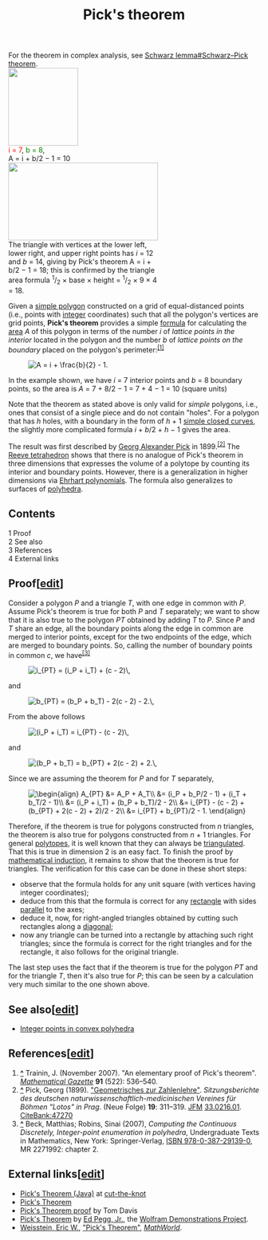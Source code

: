 ﻿---
lastrevid: 644739613
pageid: 328252
canonicalurl: http://en.wikipedia.org/wiki/Pick%27s_theorem
title: Pick's theorem
editurl: http://en.wikipedia.org/w/index.php?title=Pick%27s_theorem&action=edit
length: 5994
contentmodel: wikitext
pagelanguage: en
touched: 2015-02-14T13:05:20Z
ns: 0
fullurl: http://en.wikipedia.org/wiki/Pick's_theorem
---

<div class="hatnote">For the theorem in complex analysis, see <a href="/wiki/Schwarz_lemma#Schwarz.E2.80.93Pick_theorem" title="Schwarz lemma">Schwarz lemma#Schwarz–Pick theorem</a>.</div>
<div class="thumb tright"><div class="thumbinner" style="width:142px;"><a href="/wiki/File:Pick-theorem.png" class="image"><img alt="" src="//upload.wikimedia.org/wikipedia/commons/f/f1/Pick-theorem.png" width="140" height="156" class="thumbimage" data-file-width="140" data-file-height="156" /></a>  <div class="thumbcaption"><div class="magnify"><a href="/wiki/File:Pick-theorem.png" class="internal" title="Enlarge"></a></div><span style="color:red;">i = 7</span>, <span style="color:green;">b = 8</span>, <br/> A = i + b/2 − 1 = 10</div></div></div>
<div class="thumb tright"><div class="thumbinner" style="width:302px;"><a href="/wiki/File:Coprime-lattice.svg" class="image"><img alt="" src="//upload.wikimedia.org/wikipedia/commons/thumb/5/55/Coprime-lattice.svg/300px-Coprime-lattice.svg.png" width="300" height="156" class="thumbimage" srcset="//upload.wikimedia.org/wikipedia/commons/thumb/5/55/Coprime-lattice.svg/450px-Coprime-lattice.svg.png 1.5x, //upload.wikimedia.org/wikipedia/commons/thumb/5/55/Coprime-lattice.svg/600px-Coprime-lattice.svg.png 2x" data-file-width="635" data-file-height="330" /></a>  <div class="thumbcaption"><div class="magnify"><a href="/wiki/File:Coprime-lattice.svg" class="internal" title="Enlarge"></a></div>The triangle with vertices at the lower left, lower right, and upper right points has <i>i</i> = 12 and <i>b</i> = 14, giving by Pick's theorem A = i + b/2 − 1 = 18; this is confirmed by the triangle area formula <sup>1</sup>/<sub>2</sub> × base × height = <sup>1</sup>/<sub>2</sub> × 9 × 4 = 18.</div></div></div>
<p>Given a <a href="/wiki/Simple_polygon" title="Simple polygon">simple polygon</a> constructed on a grid of equal-distanced points (i.e., points with <a href="/wiki/Integer" title="Integer">integer</a> coordinates) such that all the polygon's vertices are grid points, <b>Pick's theorem</b> provides a simple <a href="/wiki/Formula" title="Formula">formula</a> for calculating the <a href="/wiki/Area" title="Area">area</a> <i>A</i> of this polygon in terms of the number <i>i</i> of <i>lattice points in the interior</i> located in the polygon and the number <i>b</i> of <i>lattice points on the boundary</i> placed on the polygon's perimeter:<sup id="cite_ref-1" class="reference"><a href="#cite_note-1"><span>[</span>1<span>]</span></a></sup>
</p>
<dl><dd><img class="mwe-math-fallback-image-inline tex" alt="A = i + \frac{b}{2} - 1." src="//upload.wikimedia.org/math/9/6/d/96de02df64b921c0ad97c0f13bcffea2.png" /></dd></dl>
<p>In the example shown, we have <i>i</i> = 7 interior points  and <i>b</i> = 8 boundary points, so the area is <i>A</i>&#160;=&#160;7&#160;+&#160;8/2&#160;&#8722;&#160;1 =&#160;7&#160;+&#160;4&#160;&#8722;&#160;1 =&#160;10 (square units)
</p><p>Note that the theorem as stated above is only valid for <i>simple</i> polygons, i.e., ones that consist of a single piece and do not contain "holes". For a polygon that has <i>h</i> holes, with a boundary in the form of <i>h</i>&#160;+&#160;1 <a href="/wiki/Simple_closed_curve" title="Simple closed curve" class="mw-redirect">simple closed curves</a>, the slightly more complicated formula <i>i</i>&#160;+&#160;<i>b</i>/2&#160;+&#160;<i>h</i>&#160;&#8722;&#160;1 gives the area.
</p><p>The result was first described by <a href="/wiki/Georg_Alexander_Pick" title="Georg Alexander Pick">Georg Alexander Pick</a> in 1899.<sup id="cite_ref-2" class="reference"><a href="#cite_note-2"><span>[</span>2<span>]</span></a></sup> 
The <a href="/wiki/Reeve_tetrahedron" title="Reeve tetrahedron">Reeve tetrahedron</a> shows that there is no analogue of Pick's theorem in three dimensions that expresses the volume of a polytope by counting its interior and boundary points. However, there is a generalization in higher dimensions via <a href="/wiki/Ehrhart_polynomial" title="Ehrhart polynomial">Ehrhart polynomials</a>. The formula also generalizes to surfaces of <a href="/wiki/Polyhedron" title="Polyhedron">polyhedra</a>.
</p>
<div id="toc" class="toc"><div id="toctitle"><h2>Contents</h2></div>
<ul>
<li class="toclevel-1 tocsection-1"><a href="#Proof"><span class="tocnumber">1</span> <span class="toctext">Proof</span></a></li>
<li class="toclevel-1 tocsection-2"><a href="#See_also"><span class="tocnumber">2</span> <span class="toctext">See also</span></a></li>
<li class="toclevel-1 tocsection-3"><a href="#References"><span class="tocnumber">3</span> <span class="toctext">References</span></a></li>
<li class="toclevel-1 tocsection-4"><a href="#External_links"><span class="tocnumber">4</span> <span class="toctext">External links</span></a></li>
</ul>
</div>

<h2><span class="mw-headline" id="Proof">Proof</span><span class="mw-editsection"><span class="mw-editsection-bracket">[</span><a href="/w/index.php?title=Pick%27s_theorem&amp;action=edit&amp;section=1" title="Edit section: Proof">edit</a><span class="mw-editsection-bracket">]</span></span></h2>
<p>Consider a polygon <i>P</i> and a triangle <i>T</i>, with one edge in common with <i>P</i>. Assume Pick's theorem is true for both <i>P</i> and <i>T</i> separately; we want to show that it is also true to the polygon <i>PT</i> obtained by adding <i>T</i> to <i>P</i>. Since <i>P</i> and <i>T</i> share an edge, all the boundary points along the edge in common are merged to interior points, except for the two endpoints of the edge, which are merged to boundary points. So, calling the number of boundary points in common <i>c</i>, we have<sup id="cite_ref-3" class="reference"><a href="#cite_note-3"><span>[</span>3<span>]</span></a></sup>
</p>
<dl><dd><img class="mwe-math-fallback-image-inline tex" alt="i_{PT} = (i_P + i_T) + (c - 2)\," src="//upload.wikimedia.org/math/e/f/6/ef673e0caf88baacbd557878e3dbe47c.png" /></dd></dl>
<p>and
</p>
<dl><dd><img class="mwe-math-fallback-image-inline tex" alt="b_{PT} = (b_P + b_T) - 2(c - 2) - 2.\," src="//upload.wikimedia.org/math/e/a/0/ea0701259d674f8a372d886f6f109ae1.png" /></dd></dl>
<p>From the above follows
</p>
<dl><dd><img class="mwe-math-fallback-image-inline tex" alt="(i_P + i_T) = i_{PT} - (c - 2)\," src="//upload.wikimedia.org/math/9/4/3/943938f2564523cc6c53ad93b5c0ef61.png" /></dd></dl>
<p>and
</p>
<dl><dd><img class="mwe-math-fallback-image-inline tex" alt="(b_P + b_T) = b_{PT} + 2(c - 2) + 2.\," src="//upload.wikimedia.org/math/e/9/6/e9620dc8d0e56d4c762d5e5c7dda7f8e.png" /></dd></dl>
<p>Since we are assuming the theorem for <i>P</i> and for <i>T</i> separately,
</p>
<dl><dd> <img class="mwe-math-fallback-image-inline tex" alt="&#10;\begin{align}&#10;A_{PT} &amp;= A_P + A_T\\&#10;&amp;= (i_P + b_P/2 - 1) + (i_T + b_T/2 - 1)\\&#10;&amp;= (i_P + i_T) + (b_P + b_T)/2 - 2\\&#10;&amp;= i_{PT} - (c - 2) + (b_{PT} + 2(c - 2) + 2)/2 - 2\\&#10;&amp;= i_{PT} + b_{PT}/2 - 1.&#10;\end{align}&#10;" src="//upload.wikimedia.org/math/4/6/4/4641fb7fdf8d3297634595c33bf19e07.png" /></dd></dl>
<p>Therefore, if the theorem is true for polygons constructed from <i>n</i> triangles, the theorem is also true for polygons constructed from <i>n</i>&#160;+&#160;1 triangles. For general <a href="/wiki/Polytope" title="Polytope">polytopes</a>, it is well known that they can always be <a href="/wiki/Triangulation_(geometry)" title="Triangulation (geometry)">triangulated</a>. That this is true in dimension 2 is an easy fact.
To finish the proof by <a href="/wiki/Mathematical_induction" title="Mathematical induction">mathematical induction</a>, it remains to show that the theorem is true for triangles.  The verification for this case can be done in these short steps:
</p>
<ul><li> observe that the formula holds for any unit square (with vertices having integer coordinates);</li>
<li> deduce from this that the formula is correct for any <a href="/wiki/Rectangle" title="Rectangle">rectangle</a> with sides <a href="/wiki/Parallel_(geometry)" title="Parallel (geometry)">parallel</a> to the axes;</li>
<li> deduce it, now, for right-angled triangles obtained by cutting such rectangles along a <a href="/wiki/Diagonal" title="Diagonal">diagonal</a>;</li>
<li> now any triangle can be turned into a rectangle by attaching such right triangles; since the formula is correct for the right triangles and for the rectangle, it also follows for the original triangle.</li></ul>
<p>The last step uses the fact that if the theorem is true for the polygon <i>PT</i> and for the triangle <i>T</i>, then it's also true for <i>P</i>; this can be seen by a calculation very much similar to the one shown above.
</p>
<h2><span class="mw-headline" id="See_also">See also</span><span class="mw-editsection"><span class="mw-editsection-bracket">[</span><a href="/w/index.php?title=Pick%27s_theorem&amp;action=edit&amp;section=2" title="Edit section: See also">edit</a><span class="mw-editsection-bracket">]</span></span></h2>
<ul><li><a href="/wiki/Integer_points_in_convex_polyhedra" title="Integer points in convex polyhedra">Integer points in convex polyhedra</a></li></ul>
<h2><span class="mw-headline" id="References">References</span><span class="mw-editsection"><span class="mw-editsection-bracket">[</span><a href="/w/index.php?title=Pick%27s_theorem&amp;action=edit&amp;section=3" title="Edit section: References">edit</a><span class="mw-editsection-bracket">]</span></span></h2>
<div class="reflist" style="list-style-type: decimal;">
<ol class="references">
<li id="cite_note-1"><span class="mw-cite-backlink"><b><a href="#cite_ref-1">^</a></b></span> <span class="reference-text"><span class="citation journal">Trainin, J. (November 2007). "An elementary proof of Pick's theorem". <i><a href="/wiki/Mathematical_Gazette" title="Mathematical Gazette" class="mw-redirect">Mathematical Gazette</a></i> <b>91</b> (522): 536–540.</span><span title="ctx_ver=Z39.88-2004&amp;rfr_id=info%3Asid%2Fen.wikipedia.org%3APick%27s+theorem&amp;rft.atitle=An+elementary+proof+of+Pick%27s+theorem&amp;rft.aufirst=J.&amp;rft.aulast=Trainin&amp;rft.au=Trainin%2C+J.&amp;rft.date=November+2007&amp;rft.genre=article&amp;rft.issue=522&amp;rft.jtitle=Mathematical+Gazette&amp;rft.pages=536-540&amp;rft_val_fmt=info%3Aofi%2Ffmt%3Akev%3Amtx%3Ajournal&amp;rft.volume=91" class="Z3988"><span style="display:none;">&#160;</span></span></span>
</li>
<li id="cite_note-2"><span class="mw-cite-backlink"><b><a href="#cite_ref-2">^</a></b></span> <span class="reference-text"><span class="citation journal">Pick, Georg (1899). <a rel="nofollow" class="external text" href="http://www.biodiversitylibrary.org/item/50207#page/327">"Geometrisches zur Zahlenlehre"</a>. <i>Sitzungsberichte des deutschen naturwissenschaftlich-medicinischen Vereines für Böhmen "Lotos" in Prag</i>. (Neue Folge) <b>19</b>: 311–319. <a href="/wiki/Jahrbuch_%C3%BCber_die_Fortschritte_der_Mathematik" title="Jahrbuch über die Fortschritte der Mathematik" class="mw-redirect">JFM</a>&#160;<a rel="nofollow" class="external text" href="//zbmath.org/?format=complete&amp;q=an:33.0216.01">33.0216.01</a>.</span><span title="ctx_ver=Z39.88-2004&amp;rfr_id=info%3Asid%2Fen.wikipedia.org%3APick%27s+theorem&amp;rft.atitle=Geometrisches+zur+Zahlenlehre&amp;rft.aufirst=Georg&amp;rft.aulast=Pick&amp;rft.au=Pick%2C+Georg&amp;rft.date=1899&amp;rft.genre=article&amp;rft_id=http%3A%2F%2Fwww.biodiversitylibrary.org%2Fitem%2F50207%23page%2F327&amp;rft.jfm=33.0216.01&amp;rft.jtitle=Sitzungsberichte+des+deutschen+naturwissenschaftlich-medicinischen+Vereines+f%C3%BCr+B%C3%B6hmen+%22Lotos%22+in+Prag&amp;rft.pages=311-319&amp;rft.series=%28Neue+Folge%29&amp;rft_val_fmt=info%3Aofi%2Ffmt%3Akev%3Amtx%3Ajournal&amp;rft.volume=19" class="Z3988"><span style="display:none;">&#160;</span></span> <a rel="nofollow" class="external text" href="http://citebank.org/node/47270">CiteBank:47270</a></span>
</li>
<li id="cite_note-3"><span class="mw-cite-backlink"><b><a href="#cite_ref-3">^</a></b></span> <span class="reference-text">Beck, Matthias; Robins, Sinai (2007), <i>Computing the Continuous Discretely, Integer-point enumeration in polyhedra</i>, Undergraduate Texts in Mathematics, New York: Springer-Verlag, <a href="/wiki/Special:BookSources/9780387291390" class="internal mw-magiclink-isbn">ISBN 978-0-387-29139-0</a>, MR 2271992: chapter 2.</span>
</li>
</ol></div>
<h2><span class="mw-headline" id="External_links">External links</span><span class="mw-editsection"><span class="mw-editsection-bracket">[</span><a href="/w/index.php?title=Pick%27s_theorem&amp;action=edit&amp;section=4" title="Edit section: External links">edit</a><span class="mw-editsection-bracket">]</span></span></h2>
<ul><li> <a rel="nofollow" class="external text" href="http://www.cut-the-knot.org/ctk/Pick.shtml">Pick's Theorem (Java)</a> at <a href="/wiki/Cut-the-knot" title="Cut-the-knot" class="mw-redirect">cut-the-knot</a></li>
<li> <a rel="nofollow" class="external text" href="http://www.mcs.drexel.edu/~crorres/Archimedes/Stomachion/Pick.html">Pick's Theorem</a></li>
<li> <a rel="nofollow" class="external text" href="http://www.geometer.org/mathcircles/pick.pdf">Pick's Theorem proof</a> by Tom Davis</li>
<li> <a rel="nofollow" class="external text" href="http://demonstrations.wolfram.com/PicksTheorem/">Pick's Theorem</a> by <a href="/wiki/Ed_Pegg,_Jr." title="Ed Pegg, Jr.">Ed Pegg, Jr.</a>, the <a href="/wiki/Wolfram_Demonstrations_Project" title="Wolfram Demonstrations Project">Wolfram Demonstrations Project</a>.</li>
<li> <span class="citation mathworld" id="Reference-Mathworld-Pick.27s_Theorem"><a href="/wiki/Eric_W._Weisstein" title="Eric W. Weisstein">Weisstein, Eric W.</a>, <a rel="nofollow" class="external text" href="http://mathworld.wolfram.com/PicksTheorem.html">"Pick's Theorem"</a>, <i><a href="/wiki/MathWorld" title="MathWorld">MathWorld</a></i>.</span></li></ul>
